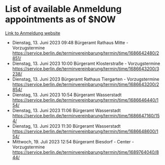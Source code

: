 # List of available Anmeldung appointments as of $NOW
[Link to Anmeldung website](https://service.berlin.de/terminvereinbarung/termin/tag.php?termin=1&anliegen[]=120686&dienstleisterlist=122210,122217,327316,122219,327312,122227,327314,122231,327346,122243,327348,122254,122252,329742,122260,329745,122262,329748,122271,327278,122273,327274,122277,327276,330436,122280,327294,122282,327290,122284,327292,122291,327270,122285,327266,122286,327264,122296,327268,150230,329760,122297,327286,122294,327284,122312,329763,122314,329775,122304,327330,122311,327334,122309,327332,317869,122281,327352,122279,329772,122283,122276,327324,122274,327326,122267,329766,122246,327318,122251,327320,122257,327322,122208,327298,122226,327300&herkunft=http%3A%2F%2Fservice.berlin.de%2Fdienstleistung%2F120686%2F)
- Dienstag, 13. Juni 2023 09:48 Bürgeramt Rathaus Mitte - Vorzugstermine https://service.berlin.de/terminvereinbarung/termin/time/1686642480/2851/
- Dienstag, 13. Juni 2023 10:00 Bürgeramt Klosterstraße - Vorzugstermine https://service.berlin.de/terminvereinbarung/termin/time/1686643200/3238/
- Dienstag, 13. Juni 2023  Bürgeramt Rathaus Tiergarten - Vorzugstermine https://service.berlin.de/terminvereinbarung/termin/time/1686643200/2854/
- Dienstag, 13. Juni 2023 10:54 Bürgeramt Wasserstadt https://service.berlin.de/terminvereinbarung/termin/time/1686646440/154/
- Dienstag, 13. Juni 2023 11:06 Bürgeramt Wasserstadt https://service.berlin.de/terminvereinbarung/termin/time/1686647160/154/
- Dienstag, 13. Juni 2023 11:30 Bürgeramt Wasserstadt https://service.berlin.de/terminvereinbarung/termin/time/1686648600/154/
- Mittwoch, 19. Juli 2023 12:54 Bürgeramt Biesdorf - Center - Vorzugstermine https://service.berlin.de/terminvereinbarung/termin/time/1689764040/844/
